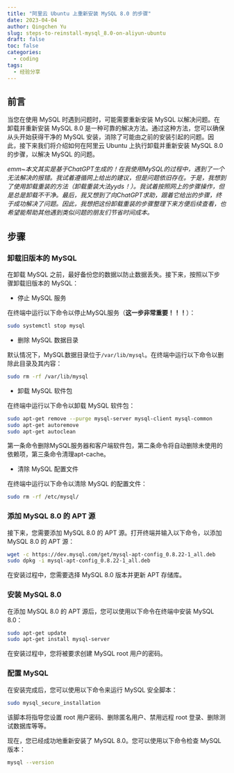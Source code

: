 ```yaml
---
title: "阿里云 Ubuntu 上重新安装 MySQL 8.0 的步骤"
date: 2023-04-04
author: Qingchen Yu
slug: steps-to-reinstall-mysql_8.0-on-aliyun-ubuntu
draft: false
toc: false
categories:
  - coding
tags:
  - 经验分享
---
```


## 前言

当您在使用 MySQL 时遇到问题时，可能需要重新安装 MySQL 以解决问题。在卸载并重新安装 MySQL 8.0 是一种可靠的解决方法。通过这种方法，您可以确保从头开始获得干净的 MySQL 安装，消除了可能由之前的安装引起的问题。因此，接下来我们将介绍如何在阿里云 Ubuntu 上执行卸载并重新安装 MySQL 8.0 的步骤，以解决 MySQL 的问题。

*emm~本文其实是基于ChatGPT生成的！在我使用MySQL的过程中，遇到了一个无法解决的报错。我试着遵循网上给出的建议，但是问题依旧存在。于是，我想到了使用卸载重装的方法（卸载重装大法yyds！）。我试着按照网上的步骤操作，但是总是卸载不干净。最后，我又想到了向ChatGPT求助，跟着它给出的步骤，终于成功解决了问题。因此，我想把这份卸载重装的步骤整理下来方便后续查看，也希望能帮助其他遇到类似问题的朋友们节省时间成本。*

## 步骤

### 卸载旧版本的 MySQL

在卸载 MySQL 之前，最好备份您的数据以防止数据丢失。接下来，按照以下步骤卸载旧版本的 MySQL：

- 停止 MySQL 服务

在终端中运行以下命令以停止MySQL服务（**这一步非常重要！！！**）：

```bash
sudo systemctl stop mysql
```

- 删除 MySQL 数据目录

默认情况下，MySQL数据目录位于`/var/lib/mysql`。在终端中运行以下命令以删除此目录及其内容：

```bash
sudo rm -rf /var/lib/mysql
```

- 卸载 MySQL 软件包

在终端中运行以下命令以卸载 MySQL 软件包：

```bash
sudo apt-get remove --purge mysql-server mysql-client mysql-common
sudo apt-get autoremove
sudo apt-get autoclean
```

第一条命令删除MySQL服务器和客户端软件包，第二条命令将自动删除未使用的依赖项，第三条命令清理apt-cache。

- 清除 MySQL 配置文件

在终端中运行以下命令以清除 MySQL 的配置文件：

```bash
sudo rm -rf /etc/mysql/
```

### 添加 MySQL 8.0 的 APT 源

接下来，您需要添加 MySQL 8.0 的 APT 源。打开终端并输入以下命令，以添加 MySQL 8.0 的 APT 源：

```bash
wget -c https://dev.mysql.com/get/mysql-apt-config_0.8.22-1_all.deb
sudo dpkg -i mysql-apt-config_0.8.22-1_all.deb
```

在安装过程中，您需要选择 MySQL 8.0 版本并更新 APT 存储库。

### 安装 MySQL 8.0

在添加 MySQL 8.0 的 APT 源后，您可以使用以下命令在终端中安装 MySQL 8.0：

```bash
sudo apt-get update
sudo apt-get install mysql-server
```

在安装过程中，您将被要求创建 MySQL root 用户的密码。

### 配置 MySQL

在安装完成后，您可以使用以下命令来运行 MySQL 安全脚本：

```bash
sudo mysql_secure_installation
```

该脚本将指导您设置 root 用户密码、删除匿名用户、禁用远程 root 登录、删除测试数据库等等。

现在，您已经成功地重新安装了 MySQL 8.0。您可以使用以下命令检查 MySQL 版本：

```bash
mysql --version
```
